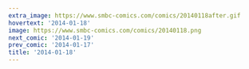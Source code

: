 ```yaml
---
extra_image: https://www.smbc-comics.com/comics/20140118after.gif
hovertext: '2014-01-18'
image: https://www.smbc-comics.com/comics/20140118.png
next_comic: '2014-01-19'
prev_comic: '2014-01-17'
title: '2014-01-18'
---
```


